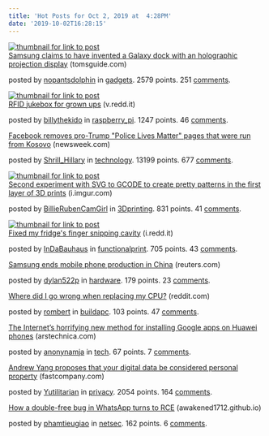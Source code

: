 ```yaml
---
title: 'Hot Posts for Oct 2, 2019 at  4:28PM'
date: '2019-10-02T16:28:15'
---
```

<article><a href='https://www.tomsguide.com/news/samsung-invents-a-galaxy-phone-dock-with-a-holographic-display'><img src='https://b.thumbs.redditmedia.com/AML_sLPVld5Wcv1PFWRbdFo97_OJrOSCHgyw-8_4eQE.jpg' alt='thumbnail for link to post'></a><div><a href='https://www.tomsguide.com/news/samsung-invents-a-galaxy-phone-dock-with-a-holographic-display'>Samsung claims to have invented a Galaxy dock with an holographic projection display</a> (tomsguide.com)<p>posted by <a href='https://www.reddit.com/user/nopantsdolphin'>nopantsdolphin</a> in <a href='https://www.reddit.com/r/gadgets'>gadgets</a>. 2579 points. 251 <a href='https://www.reddit.com/r/gadgets/comments/dc8fcu/samsung_claims_to_have_invented_a_galaxy_dock/'>comments</a>.</p></div></article>

<article><a href='https://v.redd.it/i32ad1e4t3q31'><img src='https://b.thumbs.redditmedia.com/-bUec6NXWnwjVz311RWJ9090qLL5qCxt0clq6n6Fp-k.jpg' alt='thumbnail for link to post'></a><div><a href='https://v.redd.it/i32ad1e4t3q31'>RFID jukebox for grown ups</a> (v.redd.it)<p>posted by <a href='https://www.reddit.com/user/billythekido'>billythekido</a> in <a href='https://www.reddit.com/r/raspberry_pi'>raspberry_pi</a>. 1247 points. 46 <a href='https://www.reddit.com/r/raspberry_pi/comments/dc8fqx/rfid_jukebox_for_grown_ups/'>comments</a>.</p></div></article>

<article><div><a href='https://www.newsweek.com/facebook-popular-information-kosovo-police-lives-matter-1462297'>Facebook removes pro-Trump "Police Lives Matter" pages that were run from Kosovo</a> (newsweek.com)<p>posted by <a href='https://www.reddit.com/user/Shrill_Hillary'>Shrill_Hillary</a> in <a href='https://www.reddit.com/r/technology'>technology</a>. 13199 points. 677 <a href='https://www.reddit.com/r/technology/comments/dc338t/facebook_removes_protrump_police_lives_matter/'>comments</a>.</p></div></article>

<article><a href='https://i.imgur.com/cIjNHc0.gifv'><img src='https://a.thumbs.redditmedia.com/buAjOE1CXF23VWnMhQuyY4r2cs0Nmr_1GKGGqIEBK10.jpg' alt='thumbnail for link to post'></a><div><a href='https://i.imgur.com/cIjNHc0.gifv'>Second experiment with SVG to GCODE to create pretty patterns in the first layer of 3D prints</a> (i.imgur.com)<p>posted by <a href='https://www.reddit.com/user/BillieRubenCamGirl'>BillieRubenCamGirl</a> in <a href='https://www.reddit.com/r/3Dprinting'>3Dprinting</a>. 831 points. 41 <a href='https://www.reddit.com/r/3Dprinting/comments/dc8pa9/second_experiment_with_svg_to_gcode_to_create/'>comments</a>.</p></div></article>

<article><a href='https://i.redd.it/vx7i4ohff3q31.jpg'><img src='https://b.thumbs.redditmedia.com/Y1uiotQzVFYnmdCEcuwYRoNceqsJry-hf5u9cTBS7nA.jpg' alt='thumbnail for link to post'></a><div><a href='https://i.redd.it/vx7i4ohff3q31.jpg'>Fixed my fridge's finger snipping cavity</a> (i.redd.it)<p>posted by <a href='https://www.reddit.com/user/InDaBauhaus'>InDaBauhaus</a> in <a href='https://www.reddit.com/r/functionalprint'>functionalprint</a>. 705 points. 43 <a href='https://www.reddit.com/r/functionalprint/comments/dc7mri/fixed_my_fridges_finger_snipping_cavity/'>comments</a>.</p></div></article>

<article><div><a href='https://www.reuters.com/article/us-samsung-elec-china/samsung-ends-mobile-phone-production-in-china-idUSKBN1WH0LR'>Samsung ends mobile phone production in China</a> (reuters.com)<p>posted by <a href='https://www.reddit.com/user/dylan522p'>dylan522p</a> in <a href='https://www.reddit.com/r/hardware'>hardware</a>. 179 points. 23 <a href='https://www.reddit.com/r/hardware/comments/dcafia/samsung_ends_mobile_phone_production_in_china/'>comments</a>.</p></div></article>

<article><div><a href='https://www.reddit.com/r/buildapc/comments/dc9coj/where_did_i_go_wrong_when_replacing_my_cpu/'>Where did I go wrong when replacing my CPU?</a> (reddit.com)<p>posted by <a href='https://www.reddit.com/user/rombert'>rombert</a> in <a href='https://www.reddit.com/r/buildapc'>buildapc</a>. 103 points. 47 <a href='https://www.reddit.com/r/buildapc/comments/dc9coj/where_did_i_go_wrong_when_replacing_my_cpu/'>comments</a>.</p></div></article>

<article><div><a href='https://arstechnica.com/gadgets/2019/10/the-internets-horrifying-new-method-for-installing-google-apps-on-huawei-phones/'>The Internet’s horrifying new method for installing Google apps on Huawei phones</a> (arstechnica.com)<p>posted by <a href='https://www.reddit.com/user/anonynamja'>anonynamja</a> in <a href='https://www.reddit.com/r/tech'>tech</a>. 67 points. 7 <a href='https://www.reddit.com/r/tech/comments/dcaqaa/the_internets_horrifying_new_method_for/'>comments</a>.</p></div></article>

<article><div><a href='https://www.fastcompany.com/90411540/andrew-yang-proposes-that-your-digital-data-be-considered-personal-property?partner=rss&amp;utm_source=twitter.com&amp;utm_medium=social&amp;utm_campaign=rss+fastcompany&amp;utm_content=rss'>Andrew Yang proposes that your digital data be considered personal property</a> (fastcompany.com)<p>posted by <a href='https://www.reddit.com/user/Yutilitarian'>Yutilitarian</a> in <a href='https://www.reddit.com/r/privacy'>privacy</a>. 2054 points. 164 <a href='https://www.reddit.com/r/privacy/comments/dbx0k6/andrew_yang_proposes_that_your_digital_data_be/'>comments</a>.</p></div></article>

<article><div><a href='https://awakened1712.github.io/hacking/hacking-whatsapp-gif-rce/'>How a double-free bug in WhatsApp turns to RCE</a> (awakened1712.github.io)<p>posted by <a href='https://www.reddit.com/user/phamtieugiao'>phamtieugiao</a> in <a href='https://www.reddit.com/r/netsec'>netsec</a>. 162 points. 6 <a href='https://www.reddit.com/r/netsec/comments/dc6mju/how_a_doublefree_bug_in_whatsapp_turns_to_rce/'>comments</a>.</p></div></article>

